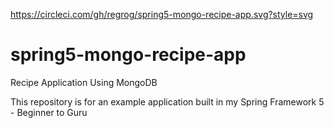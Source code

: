 https://circleci.com/gh/regrog/spring5-mongo-recipe-app.svg?style=svg

# spring5-mongo-recipe-app
Recipe Application Using MongoDB

This repository is for an example application built in my Spring Framework 5 - Beginner to Guru